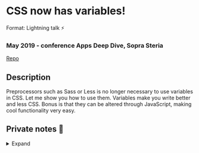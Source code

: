# CSS now has variables!
Format: Lightning talk ⚡

### May 2019 - conference Apps Deep Dive, Sopra Steria
[Repo](https://github.com/gautemo/css-variables-presentation)

## Description
Preprocessors such as Sass or Less is no longer necessary to use variables in CSS. Let me show you how to use them.
Variables make you write better and less CSS. Bonus is that they can be altered through JavaScript, making cool functionality very easy.

## Private notes 🤫
<details>
  <summary>Expand</summary>
```js
document.documentElement.style.setProperty('--primary-color', e.target.value);

document.querySelector('main').style.setProperty('--primary-color', e.target.value);
```

```html
<input type="range" min="1" max="35" />
```

Body: font-size: var(--size, 1em);  
```js
document.documentElement.style.setProperty('--size', e.target.value + 'px');
```

```css
:root {
   --primary-color: #d94e1f;
   --bg: white;
   --text-around: #49367e;
   --text-inside: white;
}

.night {
   --bulb: url(bulb-off.svg);
   --bg: black;
   --text-around: white;
   --text-inside: black;
}
```
```js
document.documentElement.classList.toggle('night');
```    
</details>